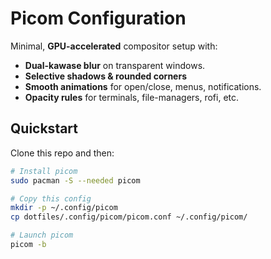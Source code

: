 # Picom Configuration

Minimal, **GPU-accelerated** compositor setup with:

- **Dual-kawase blur** on transparent windows.
- **Selective shadows & rounded corners**
- **Smooth animations** for open/close, menus, notifications.
- **Opacity rules** for terminals, file-managers, rofi, etc.

## Quickstart

Clone this repo and then:

```sh
# Install picom
sudo pacman -S --needed picom

# Copy this config
mkdir -p ~/.config/picom
cp dotfiles/.config/picom/picom.conf ~/.config/picom/

# Launch picom
picom -b
```
